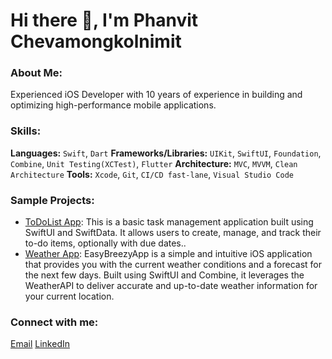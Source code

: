 # Hi there 👋, I'm Phanvit Chevamongkolnimit

### About Me:
Experienced iOS Developer with 10 years of experience in building and optimizing high-performance mobile applications.

### Skills:

**Languages:** `Swift`, `Dart`
**Frameworks/Libraries:** `UIKit`, `SwiftUI`, `Foundation`, `Combine`, `Unit Testing(XCTest)`, `Flutter`
**Architecture:** `MVC`, `MVVM`, `Clean Architecture`
**Tools:** `Xcode`, `Git`, `CI/CD fast-lane`, `Visual Studio Code`

### Sample Projects:

- [ToDoList App](https://github.com/pHBrise/ToDoListSwiftUI.git): This is a basic task management application built using SwiftUI and SwiftData. It allows users to create, manage, and track their to-do items, optionally with due dates..
- [Weather App](https://github.com/pHBrise/EasyBreezy.git): EasyBreezyApp is a simple and intuitive iOS application that provides you with the current weather conditions and a forecast for the next few days. Built using SwiftUI and Combine, it leverages the WeatherAPI to deliver accurate and up-to-date weather information for your current location.
### Connect with me:

[Email](phanvit.c@gmail.com)
[LinkedIn](https://www.linkedin.com/in/phanvit)
